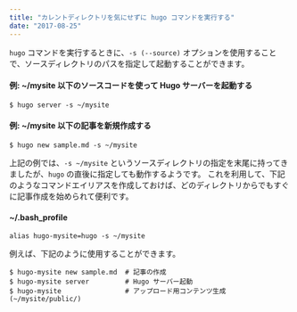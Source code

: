 ```yaml
---
title: "カレントディレクトリを気にせずに hugo コマンドを実行する"
date: "2017-08-25"
---
```


`hugo` コマンドを実行するときに、`-s (--source)` オプションを使用することで、ソースディレクトリのパスを指定して起動することができます。

#### 例: ~/mysite 以下のソースコードを使って Hugo サーバーを起動する

~~~
$ hugo server -s ~/mysite
~~~

#### 例: ~/mysite 以下の記事を新規作成する

~~~
$ hugo new sample.md -s ~/mysite
~~~

上記の例では、`-s ~/mysite` というソースディレクトリの指定を末尾に持ってきましたが、`hugo` の直後に指定しても動作するようです。
これを利用して、下記のようなコマンドエイリアスを作成しておけば、どのディレクトリからでもすぐに記事作成を始められて便利です。

#### ~/.bash_profile

~~~ shell
alias hugo-mysite=hugo -s ~/mysite
~~~

例えば、下記のように使用することができます。

~~~
$ hugo-mysite new sample.md  # 記事の作成
$ hugo-mysite server         # Hugo サーバー起動
$ hugo-mysite                # アップロード用コンテンツ生成 (~/mysite/public/)
~~~

